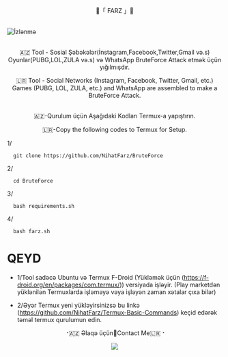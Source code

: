 <p align="center">
   🔱「 FARZ 」🔱
 <br>
 <br>
 
![İzlənmə](https://visitor-badge.laobi.icu/badge?page_id=nihatfarz.BruteForce)
 <br>
 <br>  
  
  
<p align="center">  
🇦🇿 Tool - Sosial Şəbəkələr(İnstagram,Facebook,Twitter,Gmail və.s) Oyunlar(PUBG,LOL,ZULA və.s) və WhatsApp BruteForce Attack etmək üçün yığılmışdır. 
<p align="center">  
🇱🇷 Tool - Social Networks (Instagram, Facebook, Twitter, Gmail, etc.) Games (PUBG, LOL, ZULA, etc.) and WhatsApp are assembled to make a BruteForce Attack.  
 <br>
 <br>   
  
<p align="center"> 
🇦🇿-Qurulum üçün Aşağıdaki Kodları Termux-a yapıştırın.
<p align="center">
🇱🇷-Copy the following codes to Termux for Setup. 
<br>
   
1/
  ```
    git clone https://github.com/NihatFarz/BruteForce
  ```
2/ 
  ```
    cd BruteForce
  ```
3/  
  ```
    bash requirements.sh
  ```
4/ 
  ```
    bash farz.sh
  ```
  
  
  
  
# QEYD
  
* 1/Tool sadəcə Ubuntu və Termux F-Droid (Yükləmək üçün (https://f-droid.org/en/packages/com.termux/)) versiyada işləyir.
                                (Play marketdən yüklənilən Termuxlarda işləməyə vəya işləyən zaman xətalar çıxa bilər)
    <br>

* 2/Əyər Termux yeni yükləyirsinizsə bu linkə (https://github.com/NihatFarz/Termux-Basic-Commands) keçid edərək təməl termux qurulumun edin.
    <br>
  
  
 
  
 <p align="center">
⠐🇦🇿 Əlaqə üçün🔳Contact Me🇱🇷⠐
<p align="center">
<a href="https://telegram.me/nihatfarz"><img src="https://img.shields.io/badge/Telegram-2CA5E0?style=for-the-badge&logo=telegram&logoColor=white" />
